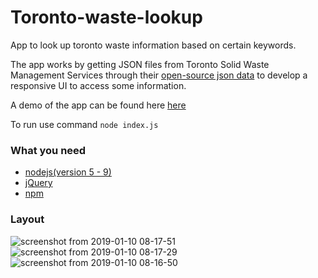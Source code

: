 # Toronto-waste-lookup
App to look up toronto waste information based on certain keywords.

The app works by getting JSON files from Toronto Solid Waste Management Services through their [open-source json data](https://www.toronto.ca/city-government/data-research-maps/open-data/open-data-catalogue/#5ed40494-a290-7807-d5da-09ab6a56fca2) to develop a responsive UI to access some information.

A demo of the app can be found here [here](https://torontowastelookup.herokuapp.com/) 

To run use command `node index.js`

### What you need
- [nodejs(version 5 - 9)](https://nodejs.org/en/)
- [jQuery](https://jquery.com/)
- [npm](https://www.npmjs.com/)


### Layout
![screenshot from 2019-01-10 08-17-51](https://user-images.githubusercontent.com/15314851/50971185-6226fd00-14b1-11e9-929d-9097d0ad65f9.png)
![screenshot from 2019-01-10 08-17-29](https://user-images.githubusercontent.com/15314851/50971295-ab774c80-14b1-11e9-809b-7eb3dd2134f6.png)
![screenshot from 2019-01-10 08-16-50](https://user-images.githubusercontent.com/15314851/50971255-8f73ab00-14b1-11e9-8eea-c85939008a89.png)
